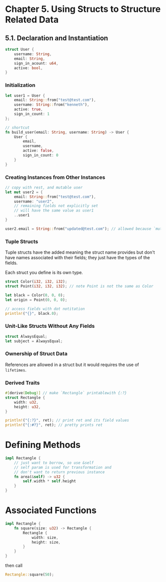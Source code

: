 # Chapter 5. Using Structs to Structure Related Data

## 5.1. Declaration and Instantiation

```rust
struct User {
    username: String,
    email: String,
    sign_in_acount: u64,
    active: bool,
}
```

### Initialization

```rust
let user1 = User {
    email: String::from("test@test.com"),
    username: String::from("kenneth"),
    active: true,
    sign_in_count: 1
};

// shortcut
fn build_user(email: String, username: String) -> User {
    User {
        email,
        username,
        active: false,
        sign_in_count: 0
    }
}
```

### Creating Instances from Other Instances

```rust
// copy with rest, and mutable user
let mut user2 = {
    email: String::from("test@test.com"),
    username: "user2",
    // remaining fields not explicitly set 
    // will have the same value as user1
    ..user1
}

user2.email = String::from("updated@test.com"); // allowed because `mut`
```

### Tuple Structs

Tuple structs have the added meaning the struct name provides but don't have names associated with their fields; they just have the types of the fields.

Each struct you define is its own type.

```rust
struct Color(i32, i32, i32);
struct Point(i32, i32, i32); // note Point is not the same as Color

let black = Color(0, 0, 0);
let origin = Point(0, 0, 0);

// access fields with dot notitation
println!("{}", black.0);
```

### Unit-Like Structs Without Any Fields

```rust
struct AlwaysEqual;
let subject = AlwaysEqual;
```

### Ownership of Struct Data

References are allowed in a struct but it would requires the use of `lifetimes`.

### Derived Traits

```rust
#[derive(Debug)] // make `Rectangle` printablewith {:?}
struct Rectangle {
    width: u32,
    height: u32,
}

println!("{:?}", ret); // print ret and its field values
println!("{:#?}", ret); // pretty prints ret
```

# Defining Methods

```rust
impl Rectangle {
    // just want to borrow, so use &self
    // self param is used for transformation and
    // don't want to return previous instance
    fn area(&self) -> u32 {
        self.width * self.height
    }
}
```

# Associated Functions

```rust
impl Rectangle {
    fn square(size: u32) -> Rectangle {
        Rectangle {
            width: size,
            height: size,
        }
    }
}
```

then call
```rust
Rectangle::square(50);
```
